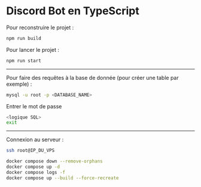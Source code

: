 # Discord Bot en TypeScript

Pour reconstruire le projet :
```bash
npm run build
```

Pour lancer le projet :

```bash
npm run start
```

-----------------------

Pour faire des requêtes à la base de donnée (pour créer une table par exemple) :
```bash
mysql -u root -p <DATABASE_NAME> 
```
Entrer le mot de passe
```bash
<logique SQL>
exit
```

-----------------------

Connexion au serveur :

```bash
ssh root@IP_DU_VPS
``` 

```bash
docker compose down --remove-orphans
docker compose up -d
docker compose logs -f
docker compose up --build --force-recreate
```